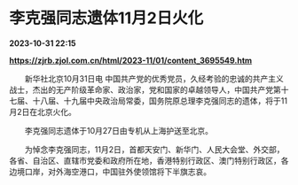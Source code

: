 # 李克强同志遗体11月2日火化

**2023-10-31 22:15**

**https://zjrb.zjol.com.cn/html/2023-11/01/content_3695549.htm**

　　新华社北京10月31日电 中国共产党的优秀党员，久经考验的忠诚的共产主义战士，杰出的无产阶级革命家、政治家，党和国家的卓越领导人，中国共产党第十七届、十八届、十九届中央政治局常委，国务院原总理李克强同志的遗体，将于11月2日在北京火化。

　　李克强同志遗体于10月27日由专机从上海护送至北京。

　　为悼念李克强同志，11月2日，首都天安门、新华门、人民大会堂、外交部，各省、自治区、直辖市党委和政府所在地，香港特别行政区、澳门特别行政区，各边境口岸，对外海空港口，中国驻外使领馆将下半旗志哀。